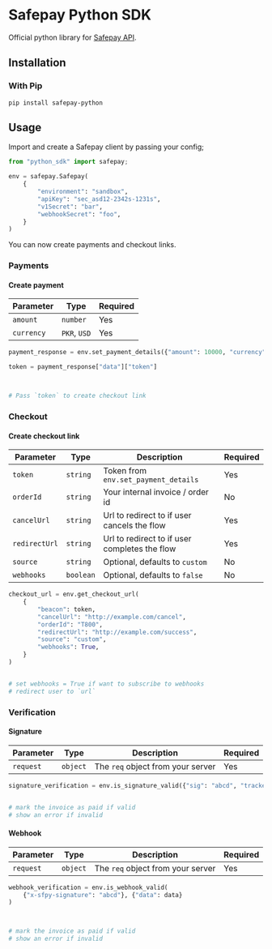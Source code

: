 # Safepay Python SDK

Official python library for [Safepay API](https://getsafepay.com).

## Installation

### With Pip

```
pip install safepay-python
```

## Usage

Import and create a Safepay client by passing your config;

```python
from "python_sdk" import safepay;

env = safepay.Safepay(
    {
        "environment": "sandbox",
        "apiKey": "sec_asd12-2342s-1231s",
        "v1Secret": "bar",
        "webhookSecret": "foo",
    }
)

```

You can now create payments and checkout links.

### Payments

#### Create payment

| Parameter  | Type         | Required |
| ---------- | ------------ | -------- |
| `amount`   | `number`     | Yes      |
| `currency` | `PKR`, `USD` | Yes      |

```python
payment_response = env.set_payment_details({"amount": 10000, "currency": "PKR"})

token = payment_response["data"]["token"]



# Pass `token` to create checkout link
```

### Checkout

#### Create checkout link

| Parameter     | Type      | Description                                   | Required |
| ------------- | --------- | --------------------------------------------- | -------- |
| `token`       | `string`  | Token from `env.set_payment_details`          | Yes      |
| `orderId`     | `string`  | Your internal invoice / order id              | No       |
| `cancelUrl`   | `string`  | Url to redirect to if user cancels the flow   | Yes      |
| `redirectUrl` | `string`  | Url to redirect to if user completes the flow | Yes      |
| `source`      | `string`  | Optional, defaults to `custom`                | No       |
| `webhooks`    | `boolean` | Optional, defaults to `false`                 | No       |

```python
checkout_url = env.get_checkout_url(
    {
        "beacon": token,
        "cancelUrl": "http://example.com/cancel",
        "orderId": "T800",
        "redirectUrl": "http://example.com/success",
        "source": "custom",
        "webhooks": True,
    }
)


# set webhooks = True if want to subscribe to webhooks
# redirect user to `url`
```

### Verification

#### Signature

| Parameter | Type     | Description                       | Required |
| --------- | -------- | --------------------------------- | -------- |
| `request` | `object` | The `req` object from your server | Yes      |

```python
signature_verification = env.is_signature_valid({"sig": "abcd", "tracker": token})


# mark the invoice as paid if valid
# show an error if invalid
```

#### Webhook

| Parameter | Type     | Description                       | Required |
| --------- | -------- | --------------------------------- | -------- |
| `request` | `object` | The `req` object from your server | Yes      |

```python
webhook_verification = env.is_webhook_valid(
    {"x-sfpy-signature": "abcd"}, {"data": data}
)



# mark the invoice as paid if valid
# show an error if invalid
```
